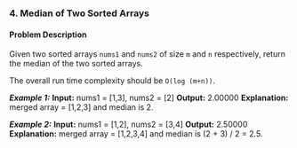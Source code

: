 ### 4. Median of Two Sorted Arrays

#### Problem Description

Given two sorted arrays `nums1` and `nums2` of size `m` and `n` respectively, return the median of the two sorted arrays.

The overall run time complexity should be `O(log (m+n))`.

***Example 1:*** 
**Input:**  nums1 = [1,3], nums2 = [2]
**Output:**  2.00000
**Explanation:** merged array = [1,2,3] and median is 2.

***Example 2:*** 
**Input:**  nums1 = [1,2], nums2 = [3,4]
**Output:**  2.50000
**Explanation:** merged array = [1,2,3,4] and median is (2 + 3) / 2 = 2.5.

